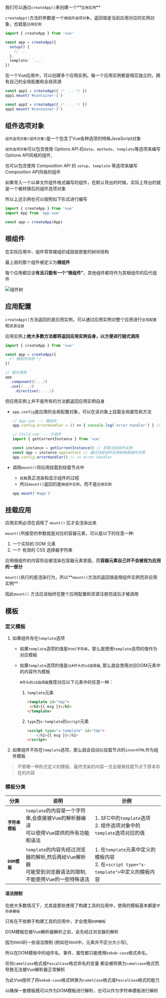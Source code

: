 我们可以通过`createApp()`来创建一个**`应用实例`**

`createApp()`方法的参数是一个`根组件选项对象`，返回值是当前应用对应的实例对象，也就是`应用实例`

```ts
import { createApp } from 'vue'

const app = createApp({
  setup() {
    // ...
  },
  template: `...`
})
```



在一个Vue应用中，可以创建多个应用实例。每一个应用实例都是相互独立的，拥有自己的全局配置和全局资源

```ts
const app1 = createApp({ /* ... */ })
app1.mount('#container-1')

const app2 = createApp({ /* ... */ })
app2.mount('#container-2')
```



## 组件选项对象

`组件选项对象(组件对象)`是一个包含了Vue各种选项的特殊JavaScript对象

`组件选项对象`可以包含使用 Options API 的`data`、`methods`、`template`等选项来编写Options API风格的组件,

也可以包含使用 Composition API 的 `setup`、`template` 等选项来编写Composition API风格的组件



如果导入一个以单文件组件格式编写的组件，在默认导出的时候，实际上导出的就是一个被转换后的组件选项对象

所以上述示例也可以按照如下形式进行编写

```ts
import { createApp } from 'vue'
import App from 'app.vue'

const app = createApp(App)
```



## 根组件

在实际应用中，组件常常被组织成层层嵌套的树状结构

最上层的那个组件被定义为**根组件**

每个应用都应该**有且只能有一个“根组件”**，其他组件都将作为其根组件的后代组件

![组件树](https://cn.vuejs.org/assets/components.7fbb3771.png) 

## 应用配置

`createApp()`方法返回的是应用实例，可以通过应用实例对整个应用进行`全局配置`和`资源注册`

 应用实例上**绝大多数方法都将返回应用实例自身，以方便进行链式调用**

```js
import { createApp } from 'vue'

const app = createApp({
  /* 根组件选项 */
})

// 链式调用
app
  .component(/.../)
  .use(/.../)
	.directive(/..../)
```

但应用实例上并不是所有的方法都返回应用实例自身

+ `app.config`是应用的全局配置对象，可以在该对象上挂载全局属性和方法

  ```ts
  // App.vue --- 根组件
  app.config.errorHandler = () => { console.log('error handler') } // 全局错误处理事件
  
  // Child.vue --- 子组件
  import { getCurrentInstance } from 'vue'
  
  const instance = getCurrentInstance() // 获取当前组件实例
  const app = instance.appContext // 通过当前组件实例获取根组件实例
  app.config.errorHandler() // => error handler
  ```

  

+ 调用`mount()`将应用挂载到挂载节点中

  + `挂载`真正渲染和显示组件的过程
  + 所以`mount()`返回的是`根组件实例`，而不是`应用实例`

  ```ts
  app.mount('#app')
  ```

  

## 挂载应用

应用实例必须在调用了 `mount()` 后才会渲染出来

`mount()`所接受的参数就是对应的容器元素，可以是以下的任意一种:

1. 一个实际的 DOM 元素
2. 一个 有效的 CSS 选择器字符串

应用根组件的内容将会被渲染在容器元素里面，而**容器元素自己并不会被视为应用的一部分**

`mount()`执行的是渲染行为，所以**`mount()`方法的返回值是根组件实例而非应用实例**

因此`mount()` 方法应该始终在整个应用配置和资源注册完成后才被调用



## 模板

### 定义模板

1. 如果组件存在`template`选项

   + 如果`template`选项的值是`html字符串`，那么就使用`template`选项的值作为对应模板

   + 如果`template`选项的值是`以#开头的id选择器`, 那么就会使用对应DOM元素中的内容作为模板

     `#开头的id选择器`推荐对应以下元素中的任意一种：

     1. `template`元素

        ```html
        <template id="tmp">
         </h2>{{ msg }}</h2>
        </template>
        ```

     2. `type`为`x-template`的`script`元素

        ```html
        <script type="x-template" id="tmp">
        	</h2>{{ msg }}</h2>
        </script>
        ```

2. 如果组件不存在`template`选项，那么就会自动以挂载节点的`innerHTML`作为组件模板

> 不管哪一种形式定义的模板，最终渲染的内容一旦会替换挂载节点下原本存在的内容



### 模板分类

| 分类             | 说明                                                         | 示例                                                         |
| ---------------- | ------------------------------------------------------------ | ------------------------------------------------------------ |
| **`字符串模板`** | `template`的内容是一个字符串,会直接被Vue的解析器编译<br />可以使用Vue提供的所有功能和语法 | 1. SFC中的`template`选项<br />2. 组件选项对象中的`template`选项对应的值 |
| **`DOM模板`**    | `template`的内容先经过浏览器的解析,然后再给Vue解析器<br />可能受到浏览器语法的限制,不能使用Vue的一些特殊语法 | 1. 在`template`元素中定义的模板内容<br />2. 在`<script type="x-template">`中定义的模板内容 |



#### 语法限制

在绝大多数情况下，尤其是那些使用了构建工具的应用中，使用的模板基本都是`字符串模板`

只有在不依赖于构建工具的应用中，才会使用`DOM模板`



DOM模板在被Vue解析器解析之前，会先经过浏览器的解析

因为html的一些语法限制 (例如在html中，元素并不区分大小写),

所以在DOM模板中的组件名、事件、属性都只能使用`kebab-case`格式命名，



任何`camelCase`格式或`PascalCase`格式命名的变量 都会被转换为`camelcase`格式而导致无法被Vue解析器正常解析

为此Vue提供了将`kebab-case`格式转换为`camelCase`格式或`PascalCase`格式的能力

以确保一套模板既可以作为DOM模板进行解析，也可以作为字符串模板进行解析
